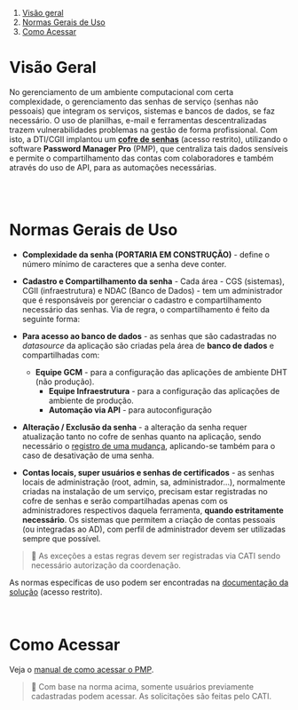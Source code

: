 1. [Visão geral](#visão-geral)
2. [Normas Gerais de Uso](#normas-gerais-de-uso)
3. [Como Acessar](#como-acessar)


# Visão Geral
No gerenciamento de um ambiente computacional com certa complexidade, o gerenciamento das senhas de serviço (senhas não pessoais) que integram os serviços, sistemas e bancos de dados, se faz necessário. O uso de planilhas, e-mail e ferramentas descentralizadas trazem vulnerabilidades problemas na gestão de forma profissional. Com isto, a DTI/CGII implantou um **[cofre de senhas](https://git.capes.gov.br/cgii/seguranca/pmp)** (acesso restrito), utilizando o software **Password Manager Pro** (PMP), que centraliza tais dados sensíveis e permite o compartilhamento das contas com colaboradores e também através do uso de API, para as automações necessárias.

<br><br>

# Normas Gerais de Uso

* **Complexidade da senha (PORTARIA EM CONSTRUÇÃO)** - define o número mínimo de caracteres que a senha deve conter.

* **Cadastro e Compartilhamento da senha** - Cada área - CGS (sistemas), CGII (infraestrutura) e NDAC (Banco de Dados) - tem um administrador que é responsáveis por gerenciar o cadastro e compartilhamento necessário das senhas. Via de regra, o compartilhamento é feito da seguinte forma:
* **Para acesso ao banco de dados** - as senhas que são cadastradas no *datasource* da aplicação são criadas pela área de **banco de dados** e compartilhadas com:
  
  * **Equipe GCM** - para a configuração das aplicações de ambiente DHT (não produção).
    * **Equipe Infraestrutura** - para a configuração das aplicações de ambiente de produção.
    * **Automação via API** - para autoconfiguração

* **Alteração / Exclusão da senha** - a alteração da senha requer atualização tanto no cofre de senhas quanto na aplicação, sendo necessário o [registro de uma mudança](https://git.capes.gov.br/cgii/ccm/gmud/wikis/home), aplicando-se também para o caso de desativação de uma senha.

* **Contas locais, super usuários e senhas de certificados** - as senhas locais de administração (root, admin, sa, administrador...), normalmente criadas na instalação de um serviço, precisam estar registradas no cofre de senhas e serão compartilhadas apenas com os administradores respectivos daquela ferramenta, **quando estritamente necessário**. Os sistemas que permitem a criação de contas pessoais (ou integradas ao AD), com perfil de administrador devem ser utilizadas sempre que possível.


> :blue_book: As exceções a estas regras devem ser registradas via CATI sendo necessário autorização da coordenação.

As normas específicas de uso podem ser encontradas na [documentação da solução](https://git.capes.gov.br/cgii/seguranca/pmp/wikis/home) (acesso restrito).

<br>

# Como Acessar

Veja o [manual de como acessar o PMP](https://git.capes.gov.br/cgii/seguranca/pmp/snippets/3).

> :blue_book: Com base na norma acima, somente usuários previamente cadastradas podem acessar. As solicitações são feitas pelo CATI.